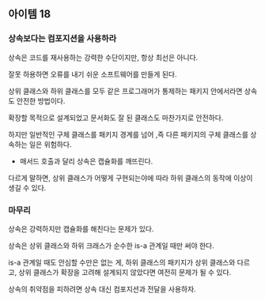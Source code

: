 ## 아이템 18

### 상속보다는 컴포지션을 사용하라

상속은 코드를 재사용하는 강력한 수단이지만, 항상 최선은 아니다. 

잘못 하용하면 오류를 내기 쉬운 소프트웨어를 만들게 된다.

상위 클래스와 하위 클래스를 모두 같은 프로그래머가 통제하는 패키지 안에서라면 상속도 안전한 방법이다.

확장할 목적으로 설계되었고 문서화도 잘 된 클래스도 마찬가지로 안전하다.

하지만 일반적인 구체 클래스를 패키지 경계를 넘어 ,즉 다른 패키지의 구체 클래스를 상속하는 일은 위험하다.


- 매서드 호출과 달리 상속은 캡슐화를 깨뜨린다.

다르게 말하면, 상위 클래스가 어떻게 구현되는야에 따라 하위 클래스의 동작에 이상이 생길 수 있다.



### 마무리

상속은 강력하지만 캡슐화를 해친다는 문제가 있다.

상속은 상위 클래스와 하위 크래스가 순수한 is-a 관계일 때만 써야 한다.

is-a 관계일 때도 안심할 수만은 없는 게, 하위 클래스의 패키지가 상위 클래스와 다르고, 상위 클래스가 확장을 고려해 설계되지 않았다면
여전히 문제가 될 수 있다.

상속의 취약점을 피하려면 상속 대신 컴포지션과 전달을 사용하자. 